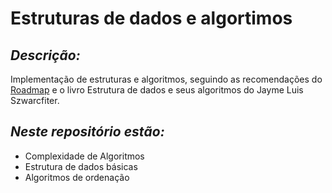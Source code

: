 # Estruturas de dados e algortimos
## *Descrição:*
Implementação de estruturas e algoritmos, seguindo as recomendações do [Roadmap](https://roadmap.sh/datastructures-and-algorithms) e o livro Estrutura de dados e seus algoritmos do Jayme Luis Szwarcfiter.

## ***Neste repositório estão:***
- Complexidade de Algoritmos
- Estrutura de dados básicas
- Algoritmos de ordenação
